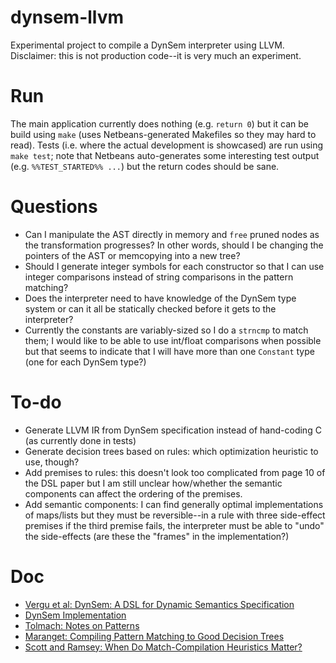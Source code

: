 # dynsem-llvm

Experimental project to compile a DynSem interpreter using LLVM. Disclaimer: this is not production code--it is very much an experiment.

# Run

The main application currently does nothing (e.g. `return 0`) but it can be build using `make` (uses Netbeans-generated Makefiles so they may hard to read). Tests (i.e. where the actual development is showcased) are run using `make test`; note that Netbeans auto-generates some interesting test output (e.g. `%%TEST_STARTED%% ...`) but the return codes should be sane.

# Questions

- Can I manipulate the AST directly in memory and `free` pruned nodes as the transformation progresses? In other words, should I be changing the pointers of the AST or memcopying into a new tree?
- Should I generate integer symbols for each constructor so that I can use integer comparisons instead of string comparisons in the pattern matching?
- Does the interpreter need to have knowledge of the DynSem type system or can it all be statically checked before it gets to the interpreter?
- Currently the constants are variably-sized so I do a `strncmp` to match them; I would like to be able to use int/float comparisons when possible but that seems to indicate that I will have more than one `Constant` type (one for each DynSem type?)

# To-do

- Generate LLVM IR from DynSem specification instead of hand-coding C (as currently done in tests)
- Generate decision trees based on rules: which optimization heuristic to use, though?
- Add premises to rules: this doesn't look too complicated from page 10 of the DSL paper but I am still unclear how/whether the semantic components can affect the ordering of the premises.
- Add semantic components: I can find generally optimal implementations of maps/lists but they must be reversible--in a rule with three side-effect premises if the third premise fails, the interpreter must be able to "undo" the side-effects (are these the "frames" in the implementation?) 

# Doc

- [Vergu et al: DynSem: A DSL for Dynamic Semantics Specification](http://swerl.tudelft.nl/twiki/pub/Main/TechnicalReports/TUD-SERG-2015-003.pdf)
- [DynSem Implementation](https://github.com/metaborg/dynsem)
- [Tolmach: Notes on Patterns](doc/tolmach-pattern-notes.pdf)
- [Maranget: Compiling Pattern Matching to Good Decision Trees](http://moscova.inria.fr/~maranget/papers/ml05e-maranget.pdf)
- [Scott and Ramsey: When Do Match-Compilation Heuristics Matter?](https://pdfs.semanticscholar.org/b8d1/e3b73db3e6549334cc7c20da060516c3188a.pdf)
